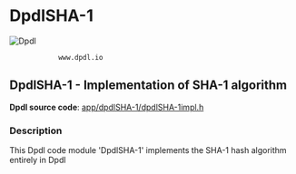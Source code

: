 # DpdlSHA-1

![Dpdl](https://www.dpdl.io/images/dpdl-io.png)

				www.dpdl.io

    
##  DpdlSHA-1 - Implementation of SHA-1 algorithm

**Dpdl source code**:
[app/dpdlSHA-1/dpdlSHA-1impl.h](https://github.com/Dpdl-io/Dpdl-sample-Apps/tree/main/app/dpdlSHA-1/dpdlSHA-1impl.h)


### Description

This Dpdl code module 'DpdlSHA-1' implements the SHA-1 hash algorithm entirely in Dpdl

